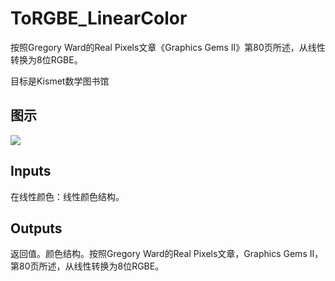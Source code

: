 # ToRGBE_LinearColor

按照Gregory Ward的Real Pixels文章《Graphics Gems II》第80页所述，从线性转换为8位RGBE。

目标是Kismet数学图书馆

## 图示

![]($-20221218-19475926.png)

## Inputs

在线性颜色：线性颜色结构。  

## Outputs

返回值。颜色结构。按照Gregory Ward的Real Pixels文章，Graphics Gems II，第80页所述，从线性转换为8位RGBE。
